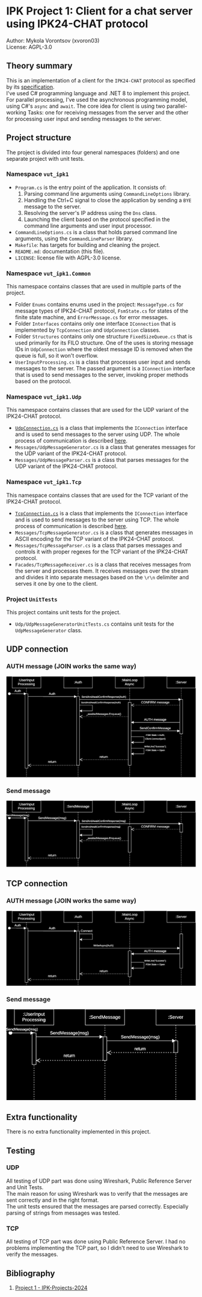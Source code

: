 # IPK Project 1: Client for a chat server using IPK24-CHAT protocol
Author: Mykola Vorontsov (xvoron03)  
License: AGPL-3.0  

## Theory summary
This is an implementation of a client for the `IPK24-CHAT` protocol as specified by its [specification](https://git.fit.vutbr.cz/NESFIT/IPK-Projects-2024/src/branch/master/Project%201).  
I've used C# programming language and .NET 8 to implement this project. 
For parallel processing, I've used the asynchronous programming model, using C#'s `async` and `await`.
The core idea for client is using two parallel-working Tasks: one for receiving messages from the server and the other for processing user input and sending messages to the server.



## Project structure
The project is divided into four general namespaces (folders) and one separate project with unit tests.

### Namespace `vut_ipk1`
* `Program.cs` is the entry point of the application. It consists of:
  1. Parsing command line arguments using `CommandLineOptions` library.
  2. Handling the Ctrl+C signal to close the application by sending a `BYE` message to the server.
  3. Resolving the server's IP address using the `Dns` class.
  4. Launching the client based on the protocol specified in the command line arguments and user input processor.
* `CommandLineOptions.cs` is a class that holds parsed command line arguments, using the `CommandLineParser` library.  
* `Makefile`: has targets for building and cleaning the project.  
* `README.md`: documentation (this file).  
* `LICENSE`: license file with AGPL-3.0 license.  

### Namespace `vut_ipk1.Common`
This namespace contains classes that are used in multiple parts of the project.
* Folder `Enums` contains enums used in the project: `MessageType.cs` for message types of IPK24-CHAT protocol, `FsmState.cs` for states of the finite state machine, and `ErrorMessage.cs` for error messages.
* Folder `Interfaces` contains only one interface `IConnection` that is implemented by `TcpConnection` and `UdpConnection` classes.
* Folder `Structures` contains only one structure `FixedSizeQueue.cs` that is used primarily for its FILO structure.
One of the uses is storing message IDs in `UdpConnection` where the oldest message ID is removed when the queue is full, so it won't overflow.
* `UserInputProcessing.cs` is a class that processes user input and sends messages to the server.
The passed argument is a `IConnection` interface that is used to send messages to the server, invoking proper methods based on the protocol.

### Namespace `vut_ipk1.Udp`
This namespace contains classes that are used for the UDP variant of the IPK24-CHAT protocol.
* [`UdpConnection.cs`](#udp-connection) is a class that implements the `IConnection` interface and is used to send messages to the server using UDP. The whole process of communication is described [here](#udp-connection).
* `Messages/UdpMessageGenerator.cs` is a class that generates messages for the UDP variant of the IPK24-CHAT protocol.
* `Messages/UdpMessageParser.cs` is a class that parses messages for the UDP variant of the IPK24-CHAT protocol.

### Namespace `vut_ipk1.Tcp`
This namespace contains classes that are used for the TCP variant of the IPK24-CHAT protocol.
* [`TcpConnection.cs`](#tcp-connection) is a class that implements the `IConnection` interface and is used to send messages to the server using TCP. The whole process of communication is described [here](#tcp-connection).
* `Messages/TcpMessageGenerator.cs` is a class that generates messages in ASCII encoding for the TCP variant of the IPK24-CHAT protocol.
* `Messages/TcpMessageParser.cs` is a class that parses messages and controls it with proper regexes for the TCP variant of the IPK24-CHAT protocol.
* `Facades/TcpMessageReceiver.cs` is a class that receives messages from the server and processes them.
It receives messages over the stream and divides it into separate messages based on the `\r\n` delimiter and serves it one by one to the client.

### Project `UnitTests`
This project contains unit tests for the project.
* `Udp/UdpMessageGeneratorUnitTests.cs` contains unit tests for the `UdpMessageGenerator` class.


## UDP connection

### AUTH message (JOIN works the same way)
![UDP Auth message Sequence Diagram](Doc/imgs/ipk_udp_auth.svg "UDP Auth message Sequence Diagram")

### Send message
![UDP Send message Sequence Diagram](Doc/imgs/ipk_udp_sendmsg.svg "UDP Send message Sequence Diagram")


## TCP connection

### AUTH message (JOIN works the same way)
![TCP Auth message Sequence Diagram](Doc/imgs/ipk_tcp_auth.svg "TCP Auth message Sequence Diagram")

### Send message
![TCP Send message Sequence Diagram](Doc/imgs/ipk_tcp_sendmsg.svg "TCP Send message Sequence Diagram")


## Extra functionality
There is no extra functionality implemented in this project.


## Testing

### UDP
All testing of UDP part was done using Wireshark, Public Reference Server and Unit Tests.  
The main reason for using Wireshark was to verify that the messages are sent correctly and in the right format.  
The unit tests ensured that the messages are parsed correctly. Especially parsing of strings from messages was tested.

### TCP
All testing of TCP part was done using Public Reference Server. I had no problems implementing the TCP part, so I didn't need to use Wireshark to verify the messages.


## Bibliography
1. [Project 1 - IPK-Projects-2024](https://git.fit.vutbr.cz/NESFIT/IPK-Projects-2024/src/branch/master/Project%201)
